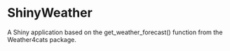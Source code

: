 # ShinyWeather
A Shiny application based on the get_weather_forecast() function from the Weather4cats package.
